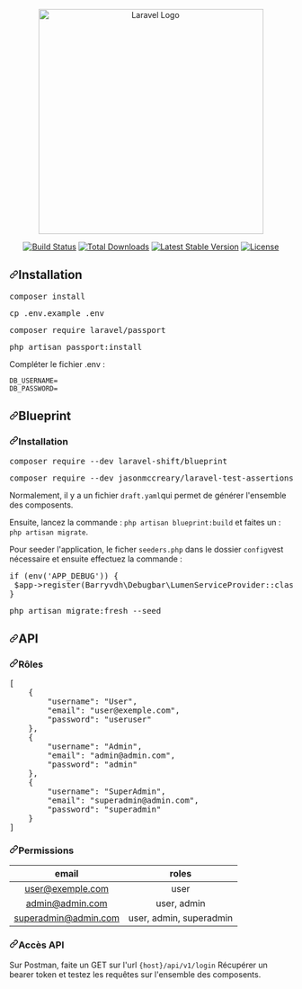 <p align="center"><a href="https://laravel.com" target="_blank"><img src="https://raw.githubusercontent.com/laravel/art/master/logo-lockup/5%20SVG/2%20CMYK/1%20Full%20Color/laravel-logolockup-cmyk-red.svg" width="400" alt="Laravel Logo"></a></p>

<p align="center">
<a href="https://travis-ci.org/laravel/framework"><img src="https://travis-ci.org/laravel/framework.svg" alt="Build Status"></a>
<a href="https://packagist.org/packages/laravel/framework"><img src="https://img.shields.io/packagist/dt/laravel/framework" alt="Total Downloads"></a>
<a href="https://packagist.org/packages/laravel/framework"><img src="https://img.shields.io/packagist/v/laravel/framework" alt="Latest Stable Version"></a>
<a href="https://packagist.org/packages/laravel/framework"><img src="https://img.shields.io/packagist/l/laravel/framework" alt="License"></a>
</p>

<h2 dir="auto"><a id="user-content-installation" class="anchor" aria-hidden="true" href="#installation"><svg class="octicon octicon-link" viewBox="0 0 16 16" version="1.1" width="16" height="16" aria-hidden="true"><path fill-rule="evenodd" d="M7.775 3.275a.75.75 0 001.06 1.06l1.25-1.25a2 2 0 112.83 2.83l-2.5 2.5a2 2 0 01-2.83 0 .75.75 0 00-1.06 1.06 3.5 3.5 0 004.95 0l2.5-2.5a3.5 3.5 0 00-4.95-4.95l-1.25 1.25zm-4.69 9.64a2 2 0 010-2.83l2.5-2.5a2 2 0 012.83 0 .75.75 0 001.06-1.06 3.5 3.5 0 00-4.95 0l-2.5 2.5a3.5 3.5 0 004.95 4.95l1.25-1.25a.75.75 0 00-1.06-1.06l-1.25 1.25a2 2 0 01-2.83 0z"></path></svg></a>Installation</h2>
<div class="highlight highlight-source-shell notranslate position-relative overflow-auto" dir="auto" data-snippet-clipboard-copy-content="composer install"><pre>composer install</pre></div>
<div class="highlight highlight-source-shell notranslate position-relative overflow-auto" dir="auto" data-snippet-clipboard-copy-content="composer install"><pre>cp .env.example .env</pre></div>
<div class="highlight highlight-source-shell notranslate position-relative overflow-auto" dir="auto" data-snippet-clipboard-copy-content="composer install"><pre>composer require laravel/passport</pre></div>
<div class="highlight highlight-source-shell notranslate position-relative overflow-auto" dir="auto" data-snippet-clipboard-copy-content="composer install"><pre>php artisan passport:install</pre></div>


<p dir="auto">Compléter le fichier .env :</p>
<div class="snippet-clipboard-content notranslate position-relative overflow-auto" data-snippet-clipboard-copy-content="DB_USERNAME=
DB_PASSWORD=><pre lang="text" class="notranslate"><code>DB_USERNAME=
DB_PASSWORD=
</code></pre></div>                                                


<h2 dir="auto"><a id="user-content-basic-usage" class="anchor" aria-hidden="true" href="#basic-usage"><svg class="octicon octicon-link" viewBox="0 0 16 16" version="1.1" width="16" height="16" aria-hidden="true"><path fill-rule="evenodd" d="M7.775 3.275a.75.75 0 001.06 1.06l1.25-1.25a2 2 0 112.83 2.83l-2.5 2.5a2 2 0 01-2.83 0 .75.75 0 00-1.06 1.06 3.5 3.5 0 004.95 0l2.5-2.5a3.5 3.5 0 00-4.95-4.95l-1.25 1.25zm-4.69 9.64a2 2 0 010-2.83l2.5-2.5a2 2 0 012.83 0 .75.75 0 001.06-1.06 3.5 3.5 0 00-4.95 0l-2.5 2.5a3.5 3.5 0 004.95 4.95l1.25-1.25a.75.75 0 00-1.06-1.06l-1.25 1.25a2 2 0 01-2.83 0z"></path></svg></a>Blueprint</h2>
<h3 dir="auto"><a id="user-content-autoloading" class="anchor" aria-hidden="true" href="#autoloading"><svg class="octicon octicon-link" viewBox="0 0 16 16" version="1.1" width="16" height="16" aria-hidden="true"><path fill-rule="evenodd" d="M7.775 3.275a.75.75 0 001.06 1.06l1.25-1.25a2 2 0 112.83 2.83l-2.5 2.5a2 2 0 01-2.83 0 .75.75 0 00-1.06 1.06 3.5 3.5 0 004.95 0l2.5-2.5a3.5 3.5 0 00-4.95-4.95l-1.25 1.25zm-4.69 9.64a2 2 0 010-2.83l2.5-2.5a2 2 0 012.83 0 .75.75 0 001.06-1.06 3.5 3.5 0 00-4.95 0l-2.5 2.5a3.5 3.5 0 004.95 4.95l1.25-1.25a.75.75 0 00-1.06-1.06l-1.25 1.25a2 2 0 01-2.83 0z"></path></svg></a>Installation</h3>
<div class="highlight highlight-source-shell notranslate position-relative overflow-auto" dir="auto" data-snippet-clipboard-copy-content="composer install"><pre>composer require --dev laravel-shift/blueprint</pre></div>
<div class="highlight highlight-source-shell notranslate position-relative overflow-auto" dir="auto" data-snippet-clipboard-copy-content="composer install"><pre>composer require --dev jasonmccreary/laravel-test-assertions</pre></div>
<p dir="auto">Normalement, il y a un fichier <code>draft.yaml</code>qui permet de générer l'ensemble des composents.</p>
<p dir="auto">Ensuite, lancez la commande : <code>php artisan blueprint:build</code> et faites un : <code>php artisan migrate</code>.</p>
<p dir="auto">Pour seeder l'application, le ficher <code>seeders.php</code> dans le dossier <code>config</code>vest nécessaire et ensuite effectuez la commande :</p>

 <div class="highlight highlight-text-html-php notranslate position-relative overflow-auto" dir="auto" data-snippet-clipboard-copy-content="if (env('APP_DEBUG')) {
 $app-&gt;register(Barryvdh\Debugbar\LumenServiceProvider::class);
}"><pre><span class="pl-k">if</span> (env(<span class="pl-s">'APP_DEBUG'</span>)) {
 <span class="pl-s1"><span class="pl-c1">$</span>app</span>-&gt;<span class="pl-en">register</span>(<span class="pl-v">Barryvdh</span>\<span class="pl-v">Debugbar</span>\<span class="pl-v">LumenServiceProvider</span>::class);
}</pre></div>            

   <div class="highlight highlight-source-shell notranslate position-relative overflow-auto" dir="auto" data-snippet-clipboard-copy-content="composer install"><pre>php artisan migrate:fresh --seed</pre></div>
   
   
   <h2 dir="auto"><a id="user-content-basic-usage" class="anchor" aria-hidden="true" href="#basic-usage"><svg class="octicon octicon-link" viewBox="0 0 16 16" version="1.1" width="16" height="16" aria-hidden="true"><path fill-rule="evenodd" d="M7.775 3.275a.75.75 0 001.06 1.06l1.25-1.25a2 2 0 112.83 2.83l-2.5 2.5a2 2 0 01-2.83 0 .75.75 0 00-1.06 1.06 3.5 3.5 0 004.95 0l2.5-2.5a3.5 3.5 0 00-4.95-4.95l-1.25 1.25zm-4.69 9.64a2 2 0 010-2.83l2.5-2.5a2 2 0 012.83 0 .75.75 0 001.06-1.06 3.5 3.5 0 00-4.95 0l-2.5 2.5a3.5 3.5 0 004.95 4.95l1.25-1.25a.75.75 0 00-1.06-1.06l-1.25 1.25a2 2 0 01-2.83 0z"></path></svg></a>API</h2>
   <h3 dir="auto"><a id="user-content-autoloading" class="anchor" aria-hidden="true" href="#autoloading"><svg class="octicon octicon-link" viewBox="0 0 16 16" version="1.1" width="16" height="16" aria-hidden="true"><path fill-rule="evenodd" d="M7.775 3.275a.75.75 0 001.06 1.06l1.25-1.25a2 2 0 112.83 2.83l-2.5 2.5a2 2 0 01-2.83 0 .75.75 0 00-1.06 1.06 3.5 3.5 0 004.95 0l2.5-2.5a3.5 3.5 0 00-4.95-4.95l-1.25 1.25zm-4.69 9.64a2 2 0 010-2.83l2.5-2.5a2 2 0 012.83 0 .75.75 0 001.06-1.06 3.5 3.5 0 00-4.95 0l-2.5 2.5a3.5 3.5 0 004.95 4.95l1.25-1.25a.75.75 0 00-1.06-1.06l-1.25 1.25a2 2 0 01-2.83 0z"></path></svg></a>Rôles</h3>
   
   <div class="highlight highlight-source-json notranslate position-relative overflow-auto" dir="auto" data-snippet-clipboard-copy-content="[
    {
        &quot;username&quot;: &quot;User&quot;,
        &quot;email&quot;: &quot;user@exemple.com&quot;,
        &quot;password&quot;: &quot;useruser&quot;
    },
    {
        &quot;username&quot;: &quot;Admin&quot;,
        &quot;email&quot;: &quot;admin@admin.com&quot;,
        &quot;password&quot;: &quot;admin&quot;
    },
    {
        &quot;username&quot;: &quot;SuperAdmin&quot;,
        &quot;email&quot;: &quot;superadmin@admin.com&quot;,
        &quot;password&quot;: &quot;superadmin&quot;
    }
]"><pre>[
    {
        <span class="pl-ent">"username"</span>: <span class="pl-s"><span class="pl-pds">"</span>User<span class="pl-pds">"</span></span>,
        <span class="pl-ent">"email"</span>: <span class="pl-s"><span class="pl-pds">"</span>user@exemple.com<span class="pl-pds">"</span></span>,
        <span class="pl-ent">"password"</span>: <span class="pl-s"><span class="pl-pds">"</span>useruser<span class="pl-pds">"</span></span>
    },
    {
        <span class="pl-ent">"username"</span>: <span class="pl-s"><span class="pl-pds">"</span>Admin<span class="pl-pds">"</span></span>,
        <span class="pl-ent">"email"</span>: <span class="pl-s"><span class="pl-pds">"</span>admin@admin.com<span class="pl-pds">"</span></span>,
        <span class="pl-ent">"password"</span>: <span class="pl-s"><span class="pl-pds">"</span>admin<span class="pl-pds">"</span></span>
    },
    {
        <span class="pl-ent">"username"</span>: <span class="pl-s"><span class="pl-pds">"</span>SuperAdmin<span class="pl-pds">"</span></span>,
        <span class="pl-ent">"email"</span>: <span class="pl-s"><span class="pl-pds">"</span>superadmin@admin.com<span class="pl-pds">"</span></span>,
        <span class="pl-ent">"password"</span>: <span class="pl-s"><span class="pl-pds">"</span>superadmin<span class="pl-pds">"</span></span>
    }
]</pre></div>

<h3 dir="auto"><a id="permissions" class="anchor" aria-hidden="true" href="#permissions"><svg class="octicon octicon-link" viewBox="0 0 16 16" version="1.1" width="16" height="16" aria-hidden="true"><path fill-rule="evenodd" d="M7.775 3.275a.75.75 0 001.06 1.06l1.25-1.25a2 2 0 112.83 2.83l-2.5 2.5a2 2 0 01-2.83 0 .75.75 0 00-1.06 1.06 3.5 3.5 0 004.95 0l2.5-2.5a3.5 3.5 0 00-4.95-4.95l-1.25 1.25zm-4.69 9.64a2 2 0 010-2.83l2.5-2.5a2 2 0 012.83 0 .75.75 0 001.06-1.06 3.5 3.5 0 00-4.95 0l-2.5 2.5a3.5 3.5 0 004.95 4.95l1.25-1.25a.75.75 0 00-1.06-1.06l-1.25 1.25a2 2 0 01-2.83 0z"></path></svg></a>Permissions</h3>
<table>
<thead>
<tr>
<th align="center">email</th>
<th align="center">roles</th>
</tr>
</thead>
<tbody>
<tr>
<td align="center"><a href="mailto:user@exemple.com">user@exemple.com</a></td>
<td align="center">user</td>
</tr>
<tr>
<td align="center"><a href="mailto:admin@admin.com">admin@admin.com</a></td>
<td align="center">user, admin</td>
</tr>
<tr>
<td align="center"><a href="mailto:superadmin@admin.com">superadmin@admin.com</a></td>
<td align="center">user, admin, superadmin</td>
</tr>
</tbody>
</table>

<h3 dir="auto"><a id="user-content-autoloading" class="anchor" aria-hidden="true" href="#autoloading"><svg class="octicon octicon-link" viewBox="0 0 16 16" version="1.1" width="16" height="16" aria-hidden="true"><path fill-rule="evenodd" d="M7.775 3.275a.75.75 0 001.06 1.06l1.25-1.25a2 2 0 112.83 2.83l-2.5 2.5a2 2 0 01-2.83 0 .75.75 0 00-1.06 1.06 3.5 3.5 0 004.95 0l2.5-2.5a3.5 3.5 0 00-4.95-4.95l-1.25 1.25zm-4.69 9.64a2 2 0 010-2.83l2.5-2.5a2 2 0 012.83 0 .75.75 0 001.06-1.06 3.5 3.5 0 00-4.95 0l-2.5 2.5a3.5 3.5 0 004.95 4.95l1.25-1.25a.75.75 0 00-1.06-1.06l-1.25 1.25a2 2 0 01-2.83 0z"></path></svg></a>Accès API</h3>

<p dir="auto">Sur Postman, faite un GET sur l'url <code>{host}/api/v1/login</code> Récupérer un bearer token et testez les requêtes sur l'ensemble des composents.</p>
